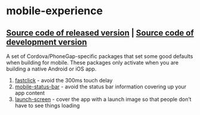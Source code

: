 # mobile-experience
[Source code of released version](https://github.com/meteor/meteor/tree/master/packages/mobile-experience) | [Source code of development version](https://github.com/meteor/meteor/tree/master/packages/mobile-experience)
---

A set of Cordova/PhoneGap-specific packages that set some good defaults when building for mobile. These packages only activate when you are building a native Android or iOS app.

1. [fastclick](https://atmospherejs.com/meteor/fastclick) - avoid the 300ms touch delay
2. [mobile-status-bar](https://atmospherejs.com/meteor/mobile-status-bar) - avoid the status bar information covering up your app content
3. [launch-screen](https://atmospherejs.com/meteor/launch-screen) - cover the app with a launch image so that people don’t have to see things loading
